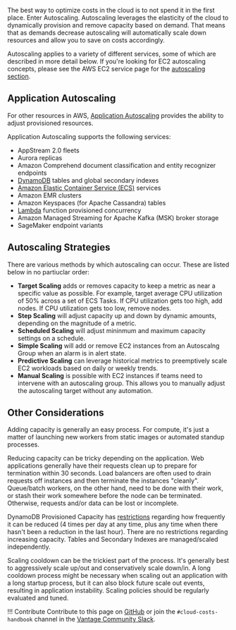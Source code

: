 The best way to optimize costs in the cloud is to not spend it in the first place. Enter Autoscaling. Autoscaling leverages the elasticity of the cloud to dynamically provision and remove capacity based on demand. That means that as demands decrease autoscaling will automatically scale down resources and allow you to save on costs accordingly. 

Autoscaling applies to a variety of different services, some of which are described in more detail below. If you're looking for EC2 autoscaling concepts, please see the AWS EC2 service page for the [autoscaling section](/aws/services/ec2-pricing/#autoscaling).


## Application Autoscaling

For other resources in AWS, [Application Autoscaling](https://docs.aws.amazon.com/autoscaling/application/userguide/what-is-application-auto-scaling.html) provides the ability to adjust provisioned resources.

Application Autoscaling supports the following services:

* AppStream 2.0 fleets
* Aurora replicas
* Amazon Comprehend document classification and entity recognizer endpoints
* [DynamoDB](/aws/services/dynamodb-pricing/) tables and global secondary indexes
* [Amazon Elastic Container Service (ECS)](/aws/services/ecs-and-fargate-pricing/) services
* Amazon EMR clusters
* Amazon Keyspaces (for Apache Cassandra) tables
* [Lambda](/aws/services/lambda-pricing/) function provisioned concurrency
* Amazon Managed Streaming for Apache Kafka (MSK) broker storage
* SageMaker endpoint variants

## Autoscaling Strategies

There are various methods by which autoscaling can occur. These are listed below in no partiuclar order:

* **Target Scaling** adds or removes capacity to keep a metric as near a specific value as possible. For example, target average CPU utilization of 50% across a set of ECS Tasks. If CPU utilization gets too high, add nodes. If CPU utilization gets too low, remove nodes.
* **Step Scaling** will adjust capacity up and down by dynamic amounts, depending on the magnitude of a metric.
* **Scheduled Scaling** will adjust mininmum and maximum capacity settings on a schedule.
* **Simple Scaling** will add or remove EC2 instances from an Autoscalng Group when an alarm is in alert state.
* **Predictive Scaling** can leverage historical metrics to preemptively scale EC2 workloads based on daily or weekly trends.
* **Manual Scaling** is possible with EC2 instances if teams need to intervene with an autoscaling group. This allows you to manually adjust the autoscaling target without any automation. 

## Other Considerations

Adding capacity is generally an easy process. For compute, it's just a matter of launching new workers from static images or automated standup processes.

Reducing capacity can be tricky depending on the application. Web applications generally have their requests clean up to prepare for termination within 30 seconds. Load balancers are often used to drain requests off instances and then terminate the instances "cleanly". Queue/batch workers, on the other hand, need to be done with their work, or stash their work somewhere before the node can be terminated. Otherwise, requests and/or data can be lost or incomplete.

DynamoDB Provisioned Capacity has [restrictions](https://docs.aws.amazon.com/amazondynamodb/latest/developerguide/Limits.html) regarding how frequently it can be reduced (4 times per day at any time, plus any time when there hasn't been a reduction in the last hour). There are no restrictions regarding increasing capacity. Tables and Secondary Indexes are managed/scaled independently.

Scaling cooldown can be the trickiest part of the process. It's generally best to aggressively scale up/out and conservatively scale down/in. A long cooldown process might be necessary when scaling out an application with a long startup process, but it can also block future scale out events, resulting in application instability. Scaling policies should be regularly evaluated and tuned.

!!! Contribute
    Contribute to this page on [GitHub](https://github.com/vantage-sh/handbook) or join the `#cloud-costs-handbook` channel in the [Vantage Community Slack](https://join.slack.com/t/vantagecommunity/shared_invite/zt-oey52myv-gq4AWRKkX25kjp1UGziPTw).

